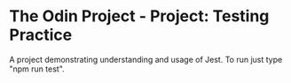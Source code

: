 # The Odin Project - Project: Testing Practice

A project demonstrating understanding and usage of Jest. To run just type "npm run test". 